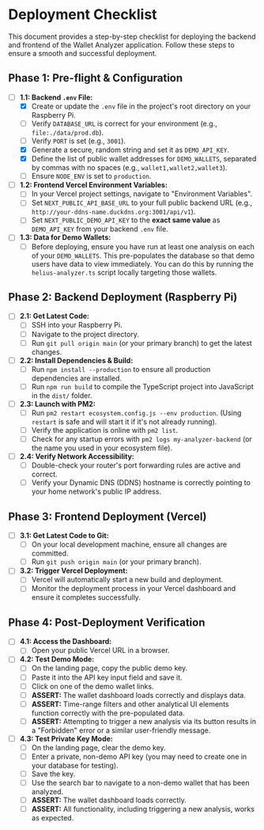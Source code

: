 # Deployment Checklist

This document provides a step-by-step checklist for deploying the backend and frontend of the Wallet Analyzer application. Follow these steps to ensure a smooth and successful deployment.

## Phase 1: Pre-flight & Configuration

- [ ] **1.1: Backend `.env` File:**
  - [x] Create or update the `.env` file in the project's root directory on your Raspberry Pi.
  - [ ] Verify `DATABASE_URL` is correct for your environment (e.g., `file:./data/prod.db`).
  - [ ] Verify `PORT` is set (e.g., `3001`).
  - [x] Generate a secure, random string and set it as `DEMO_API_KEY`.
  - [x] Define the list of public wallet addresses for `DEMO_WALLETS`, separated by commas with no spaces (e.g., `wallet1,wallet2,wallet3`).
  - [ ] Ensure `NODE_ENV` is set to `production`.

- [ ] **1.2: Frontend Vercel Environment Variables:**
  - [ ] In your Vercel project settings, navigate to "Environment Variables".
  - [ ] Set `NEXT_PUBLIC_API_BASE_URL` to your full public backend URL (e.g., `http://your-ddns-name.duckdns.org:3001/api/v1`).
  - [ ] Set `NEXT_PUBLIC_DEMO_API_KEY` to the **exact same value** as `DEMO_API_KEY` from your backend `.env` file.

- [ ] **1.3: Data for Demo Wallets:**
  - [ ] Before deploying, ensure you have run at least one analysis on each of your `DEMO_WALLETS`. This pre-populates the database so that demo users have data to view immediately. You can do this by running the `helius-analyzer.ts` script locally targeting those wallets.

## Phase 2: Backend Deployment (Raspberry Pi)

- [ ] **2.1: Get Latest Code:**
  - [ ] SSH into your Raspberry Pi.
  - [ ] Navigate to the project directory.
  - [ ] Run `git pull origin main` (or your primary branch) to get the latest changes.

- [ ] **2.2: Install Dependencies & Build:**
  - [ ] Run `npm install --production` to ensure all production dependencies are installed.
  - [ ] Run `npm run build` to compile the TypeScript project into JavaScript in the `dist/` folder.

- [ ] **2.3: Launch with PM2:**
  - [ ] Run `pm2 restart ecosystem.config.js --env production`. (Using `restart` is safe and will start it if it's not already running).
  - [ ] Verify the application is online with `pm2 list`.
  - [ ] Check for any startup errors with `pm2 logs my-analyzer-backend` (or the name you used in your ecosystem file).

- [ ] **2.4: Verify Network Accessibility:**
  - [ ] Double-check your router's port forwarding rules are active and correct.
  - [ ] Verify your Dynamic DNS (DDNS) hostname is correctly pointing to your home network's public IP address.

## Phase 3: Frontend Deployment (Vercel)

- [ ] **3.1: Get Latest Code to Git:**
  - [ ] On your local development machine, ensure all changes are committed.
  - [ ] Run `git push origin main` (or your primary branch).

- [ ] **3.2: Trigger Vercel Deployment:**
  - [ ] Vercel will automatically start a new build and deployment.
  - [ ] Monitor the deployment process in your Vercel dashboard and ensure it completes successfully.

## Phase 4: Post-Deployment Verification

- [ ] **4.1: Access the Dashboard:**
  - [ ] Open your public Vercel URL in a browser.

- [ ] **4.2: Test Demo Mode:**
  - [ ] On the landing page, copy the public demo key.
  - [ ] Paste it into the API key input field and save it.
  - [ ] Click on one of the demo wallet links.
  - [ ] **ASSERT:** The wallet dashboard loads correctly and displays data.
  - [ ] **ASSERT:** Time-range filters and other analytical UI elements function correctly with the pre-populated data.
  - [ ] **ASSERT:** Attempting to trigger a new analysis via its button results in a "Forbidden" error or a similar user-friendly message.

- [ ] **4.3: Test Private Key Mode:**
  - [ ] On the landing page, clear the demo key.
  - [ ] Enter a private, non-demo API key (you may need to create one in your database for testing).
  - [ ] Save the key.
  - [ ] Use the search bar to navigate to a non-demo wallet that has been analyzed.
  - [ ] **ASSERT:** The wallet dashboard loads correctly.
  - [ ] **ASSERT:** All functionality, including triggering a new analysis, works as expected. 